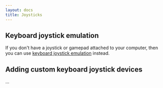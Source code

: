 ```yaml
---
layout: docs
title: Joysticks
---
```


## Keyboard joystick emulation

If you don't have a joystick or gamepad attached to your computer, then you can use [keyboard joystick emulation](keyboard-joystick-emulation.md) instead.

## Adding custom keyboard joystick devices

...
